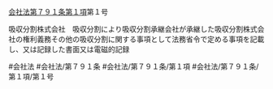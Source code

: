[会社法第７９１条第１項](会社法＿＿＿＿第７９１条第１項)第１号

吸収分割株式会社　吸収分割により吸収分割承継会社が承継した吸収分割株式会社の権利義務その他の吸収分割に関する事項として法務省令で定める事項を記載し、又は記録した書面又は電磁的記録


#会社法
#会社法/第７９１条
#会社法/第７９１条/第１項
#会社法/第７９１条/第１項/第１号
